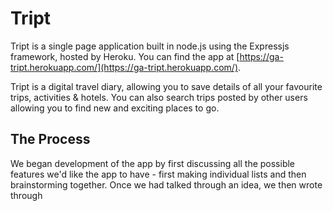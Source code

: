 # Tript

Tript is a single page application built in node.js using the Expressjs framework, hosted by Heroku. You can find the app at [https://ga-tript.herokuapp.com/](https://ga-tript.herokuapp.com/).

Tript is a digital travel diary, allowing you to save details of all your favourite trips, activities & hotels. You can also search trips posted by other users allowing you to find new and exciting places to go.

## The Process

We began development of the app by first discussing all the possible features we'd like the app to have - first making individual lists and then brainstorming together. Once we had talked through an idea, we then wrote through